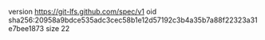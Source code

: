 version https://git-lfs.github.com/spec/v1
oid sha256:20958a9bdce535adc3cec58b1e12d57192c3b4a35b7a88f22323a31e7bee1873
size 22
